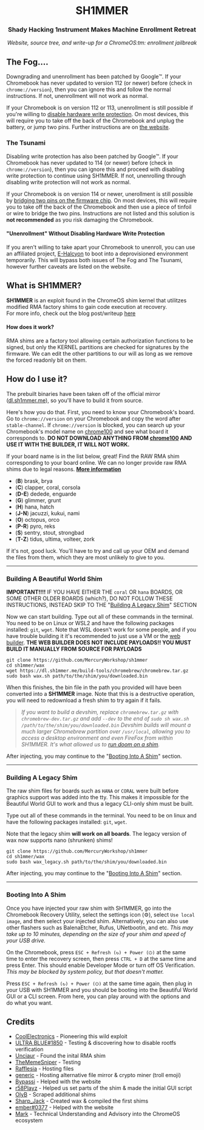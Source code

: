 <div align="center">
<h1>
    SH1MMER
</h1>
    
<h3>
    Shady Hacking 1nstrument Makes Machine Enrollment Retreat
</h3>

<i>
    Website, source tree, and write-up for a ChromeOS:tm: enrollment jailbreak
</i>
</div>

## The Fog....

Downgrading and unenrollment has been patched by Google:tm:.
If your Chromebook has never updated to version 112 (or newer) before (check in `chrome://version`),
then you can ignore this and follow the normal instructions. If not, unenrollment will not work as normal.

If your Chromebook is on version 112 or 113, unenrollment is still possible if you're willing to
[disable hardware write protection](https://mrchromebox.tech/#devices).
On most devices, this will require you to take off the back of the Chromebook and unplug the battery, or jump two pins.
Further instructions are on [the website](https://sh1mmer.me/#fog).

### The Tsunami

Disabling write protection has also been patched by Google:tm:.
If your Chromebook has never updated to 114 (or newer) before (check in `chrome://version`),
then you can ignore this and proceed with disabling write protection to continue using SH1MMER.
If not, unenrolling through disabling write protection will not work as normal.

If your Chromebook is on version 114 or newer,
unerollment is still possible by [bridging two pins on the firmware chip](https://blog.coolelectronics.me/breaking-cros-6/#:~:text=the%20pencil%20bypass).
On most devices, this will require you to take off the back of the Chromebook and then use a piece of tinfoil or wire to bridge the two pins.
Instructions are not listed and this solution is **not recommended** as you risk damaging the Chromebook.

#### "Unenrollment" Without Disabling Hardware Write Protection

If you aren't willing to take apart your Chromebook to unenroll, you can use an affiliated project,
[E-Halcyon](https://fog.gay) to boot into a deprovisioned environment temporarily.
This will bypass both issues of The Fog and The Tsunami, however further caveats are listed on the website.

## What is SH1MMER?

**SH1MMER** is an exploit found in the ChromeOS shim kernel that utilitzes modified RMA factory shims to gain code execution at recovery.  
For more info, check out the blog post/writeup [here](https://blog.coolelectronics.me/breaking-cros-2/)

#### How does it work?

RMA shims are a factory tool allowing certain authorization functions to be signed,
but only the KERNEL partitions are checked for signatures by the firmware.
We can edit the other partitions to our will as long as we remove the forced readonly bit on them.

## How do I use it?

The prebuilt binaries have been taken off of the official mirror ([dl.sh1mmer.me](https://dl.sh1mmer.me)), so you'll have to build it from source.

Here's how you do that.
First, you need to know your Chromebook's board. Go to `chrome://version` on your Chromebook and copy the word after `stable-channel`.
If `chrome://version` is blocked, you can search up your Chromebook's model name on [chrome100](https://chrome100.dev)
and see what board it corresponds to. **DO NOT DOWNLOAD ANYTHING FROM [chrome100](https://chrome100.dev) AND USE IT WITH THE BUILDER, IT WILL NOT WORK.**

If your board name is in the list below, great! Find the RAW RMA shim corresponding to your board online.
We can no longer provide raw RMA shims due to legal reasons. **[More information](https://discord.gg/egWXwEDWKP)**

- (**B**) brask, brya
- (**C**) clapper, coral, corsola
- (**D-E**) dedede, enguarde
- (**G**) glimmer, grunt
- (**H**) hana, hatch
- (**J-N**) jacuzzi, kukui, nami
- (**O**) octopus, orco
- (**P-R**) pyro, reks
- (**S**) sentry, stout, strongbad
- (**T-Z**) tidus, ultima, volteer, zork

If it's not, good luck. You'll have to try and call up your OEM and demand the files from them, which they are most unlikely to give to you.

***

### Building A Beautiful World Shim

**IMPORTANT!!!!** IF YOU HAVE EITHER THE `coral` OR `hana` BOARDS, OR SOME OTHER OLDER BOARDS (which?),
DO NOT FOLLOW THESE INSTRUCTIONS, INSTEAD SKIP TO THE "[Building A Legacy Shim](#building-a-legacy-shim)" SECTION

Now we can start building. Type out all of these commands in the terminal. You need to be on Linux or WSL2 and have the following packages installed: `git`, `wget`.
Note that WSL doesn't work for some people, and if you have trouble building it it's recommended to just use a VM or the [web builder](https://sh1mmer.me/builder.html).
**THE WEB BUILDER DOES NOT INCLUDE PAYLOADS!! YOU MUST BUILD IT MANUALLY FROM SOURCE FOR PAYLOADS**

```
git clone https://github.com/MercuryWorkshop/sh1mmer
cd sh1mmer/wax
wget https://dl.sh1mmer.me/build-tools/chromebrew/chromebrew.tar.gz
sudo bash wax.sh path/to/the/shim/you/downloaded.bin
```

When this finishes, the bin file in the path you provided will have been converted into a **SH1MMER** image.
Note that this is a destructive operation, you will need to redownload a fresh shim to try again if it fails.

> *If you want to build a devshim, replace `chromebrew.tar.gz` with `chromebrew-dev.tar.gz` and add `--dev` to the end of `sudo sh wax.sh /path/to/the/shim/you/downloaded.bin`
Devshim builds will mount a much larger Chromebrew partition over `/usr/local`,
allowing you to access a desktop environment and even FireFox from within SH1MMER.
It's what allowed us to [run doom on a shim](https://blog.coolelectronics.me/_astro/doom.82b5613a_Z1LR94C.webp).*

After injecting, you may continue to the "[Booting Into A Shim](#booting-into-a-shim)" section.

***

### Building A Legacy Shim

The raw shim files for boards such as `HANA` or `CORAL` were built before graphics support was added into the tty.
This makes it impossible for the Beautiful World GUI to work and thus a legacy CLI-only shim must be built.

Type out all of these commands in the terminal. You need to be on linux and have the following packages installed: `git`, `wget`.

Note that the legacy shim **will work on all boards**. The legacy version of wax now supports nano (shrunken) shims!

```
git clone https://github.com/MercuryWorkshop/sh1mmer
cd sh1mmer/wax
sudo bash wax_legacy.sh path/to/the/shim/you/downloaded.bin
```

After injecting, you may continue to the "[Booting Into A Shim](#booting-into-a-shim)" section.

***

### Booting Into A Shim

Once you have injected your raw shim with SH1MMER, go into the Chromebook Recovery Utility, select the settings icon (⚙️), select `Use local image`, and then select your injected shim.
Alternatively, you can also use other flashers such as BalenaEtcher, Rufus, UNetbootin, and etc.
*This may take up to 10 minutes, depending on the size of your shim and speed of your USB drive.*

On the Chromebook, press `ESC + Refresh (↻) + Power (⏻)` at the same time to enter the recovery screen, then press `CTRL + D` at the same time and press Enter.
This should enable Developer Mode or turn off OS Verification.
*This may be blocked by system policy, but that doesn't matter.*

Press `ESC + Refresh (↻) + Power (⏻)` at the same time again, then plug in your USB with SH1MMER and you should be booting into the Beautiful World GUI or a CLI screen.
From here, you can play around with the options and do what you want.

## Credits

- [CoolElectronics](https://discord.com/users/696392247205298207) - Pioneering this wild exploit
- [ULTRA BLUE#1850](https://discord.com/users/904487572301021265) - Testing & discovering how to disable rootfs verification
- [Unciaur](https://discord.com/users/465682780320301077) - Found the inital RMA shim
- [TheMemeSniper](https://discord.com/users/391271835901362198) - Testing
- [Rafflesia](https://discord.com/users/247349845298249728) - Hosting files
- [generic](https://discord.com/users/1052016750486638613) - Hosting alternative file mirror & crypto miner (troll emoji)
- [Bypassi](https://discord.com/users/904829646145720340) - Helped with the website
- [r58Playz](https://discord.com/users/803355425835188224) - Helped us set parts of the shim & made the initial GUI script
- [OlyB](https://discord.com/users/476169716998733834) - Scraped additional shims
- [Sharp_Jack](https://discord.com/users/1006048734708240434) - Created wax & compiled the first shims
- [ember#0377](https://discord.com/users/858866662869958668) - Helped with the website
- [Mark](https://discord.com/users/661272282903347201) - Technical Understanding and Advisory into the ChromeOS ecosystem
